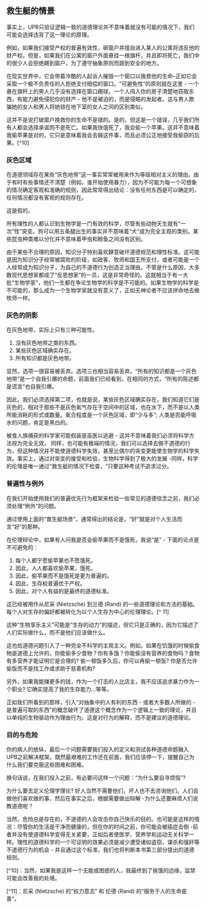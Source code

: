 ## 救生艇的情景

事实上，UPB只验证逻辑一致的道德理论并不意味着就没有可能的情况下，我们可能会选择违背了这一理论的原理。

例如，如果我们接受产权的普遍有效性，砸窗户并擅自进入某人的公寓将违反他的财产权。但是，如果我们在公寓的窗户外面悬挂一根旗杆，并且即将死亡，我们中的很少人会拒绝踢到窗户，为了遵守抽象原则而跳到安全的地方。 

在现实世界中，它会带着冷酷的人起诉人摧毁一个窗口以挽救他的生命–正如它会采取一个极不负责任的人拒绝支付赔偿的窗口。“可避免性”的原则就在这里 - 一个悬在旗杆上的男人几乎没有选择在窗口踢球。一个人闯入你的房子清楚地窃取东西，有能力避免侵犯你的财产 - 他不是被迫的，而是侵略的发起者。这与男人欺骗她的女人和男人将她锁在地下室的女人之间的区别类似。

这并不是说打破窗户挽救你的生命不是错的。是的，但这是一个错误，几乎我们所有人都会选择承诺而不是死亡。如果我快饿死了，我会偷一个苹果。这并不意味着我偷苹果是对的，它只是意味着我会去做这件事，而且必须公正地接受我偷窃的后果。[^10]

### 灰色区域

在道德领域存在某些“灰色地带”这一事实常常被用来作为等级相对主义的理由。由于有时有些事情还不清楚（例如，谁开始使用暴力），因为不可能为每一个可想象的情况确定客观和准确的规则，因此常常得出结论：没有任何东西是可以确定的，任何情况都没有客观的规则存在。

这是假的。

所有理性的人都认识到生物学是一门有效的科学，尽管有些动物天生就有“一次”性”突变。狗可以用五条腿出生的事实并不意味着“犬”成为完全主观的类别。某些昆虫种类难以分化并不意味着甲虫和鲸鱼之间没有区别。

由于某些不合理的原因，知识分子特别喜欢肆意破坏道德规范和理性标准。这可能是因为知识分子经常被腐败的阶级，如政客、牧师和国王所支付，或者可能是一个人经常成为知识分子，为自己的不道德行为创造正当理由。不管是什么原因，大多数现代思想家都成了“反思想家”的一员，这是非常奇怪的。这就相当于有一大批“生物学家”，他们一生都在争论生物学的科学是不可能的。如果生物学的科学是不可能的，那么成为一个生物学家就没有意义了，正如无神论者不应该拼命地去做牧师一样。

### 灰色的阴影

在灰色地带，实际上只有三种可能性。

1. 没有灰色地带之类的东西。
2. 某些灰色区域确实存在。
3. 所有知识都是灰色地带。

显然，选项一很容易被丢弃。选项三也相当容易丢弃。“所有的知识都是一个灰色地带”是一个自我引爆的命题，前面我们已经看到，在相同的方式，“所有的陈述都是谎言”也自我引爆。

因此，我们必须选择第二项，也就是说，某些灰色区域确实存在，我们知道它们是灰色的，相对于那些不是灰色氧气存在于空间中的区域，也在水下，而不是以人类所能消耗的形式或数量。氧合程度是一个灰色区域，即“少与多”; 人类是否能呼吸水的问题，肯定是黑白的。

被食人族捕获的科学家可能假装是巫医以逃避 - 这并不意味着我们必须将科学方法视为完全无效。 
同样，也可能有极端的情况，我们可以选择去做不道德的行为，但这种情况并不能使道德科学失效，甚至比偶尔的突变更能使生物学的科学失效。事实上，通过对突变的接受和检验，生物科学得到了极大的发展 -同样，科学的伦理是唯一通过“救生艇的情况下检查，“只要这种考试不追求过分。

### 普遍性与例外

在我们开始使用我们的普遍优先行为框架来检验一些常见的道德信念之前，我们必须处理“例外”的问题。 

通过使用上面的“救生艇场景”，通常得出的结论是，“好”就是对个人生活而言“好”的那种。

在伦理辩论中，如果有人问我是否会偷苹果而不是饿死，我说“是” - 下面的论点是不可避免的：

1.  每个人都宁愿偷苹果也不愿饿死。
2.  因此，人人都喜欢偷苹果，饿死。
3.  因此，偷苹果而不是饿死是更为普遍的。
4. 因此，生存权普遍优于产权。
5.  因此，对个人有益的是最终的道德标准。


这已经被用作从尼采 (Nietzsche) 到兰德 (Rand) 的一些道德理论和方法的基础。每个人对生存的偏好都被转化为以个人生存为中心的伦理理论。[^ 11]

这种“生物享乐主义”可能是“生存的动力”的描述，但它只是正确的，因为它描述了人们实际做什么，而不是他们应该做什么。

这也给道德问题引入了一种完全不科学的主观主义。例如，如果在饥饿的时候偷食物是道德上允许的，你能偷多少食物？你有多饿？你能偷没有营养的食物吗？食物有多营养才能证明它是合理的? 偷一顿饭多久后，你可以再偷一顿饭? 你是否允许偷饭而不是找工作或求助于慈善机构?

另外，如果我能赚更多的钱，作为一个打击的人比店主，我不应该追求暴力作为一个职业? 它确实提高了我的生存能力…等等。

正如我们所看到的那样，引入“对抽象中的人有利的东西 - 或者大多数人所做的 - 是普遍可取的东西”的概念破坏了道德这个概念作为一个逻辑上一致的理论，并且以单纯的生物驱动作为理由行为。这是对行为的解释，而不是建议的道德理论。

### 目的与危险

你的病人的放纵，最后一个问题需要我们投入的定义和测试各种道德命题融入UPB之前解决框架。既然最艰难的工作还在前面，我们应该停一下，提醒自己为什么我们要克服这些困难和困难。

换句话说，在我们投入之前，有必要问这样一个问题：“为什么要自寻烦恼”?

为什么要去定义伦理学理论? 好人当然不需要他们，坏人也不去咨询他们。人们会做他们喜欢做的事，然后在事实之后，根据需要做出辩解 -为什么还要麻烦人们说教道德呢？

当然，危险总是存在的，不道德的人会攻击你自己快乐的目的。也可能是这样的情况：尽管你的生活是干净而健康的，但在你的时间之前，你可能会被癌症击倒 -前者并没有使道德科学变得无关紧要，正如后者使医学、营养学和运动无关科学一样。理性的道德科学的一个可证明的效果必须是减少遭受诸如盗窃，谋杀和强奸等不道德行为的机会 - 并且通过这个标准，我们也将判断本书第三部分提出的道德规则。

[^10]：当然，如果我是这样一个无能或困惑的人，我最终到了挨饿的边缘，监禁可能会改善我的处境。

[^11]：尼采 (Nietzsche) 的“权力意志” 和 伦德 (Rand) 的“服务于人的生命是善”。
